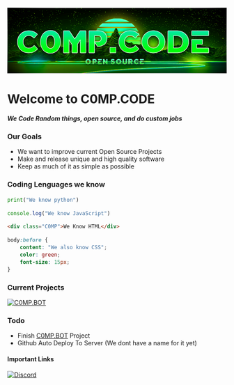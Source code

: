 ![Main Logo](https://github.com/C0MP-CODE/.github/blob/main/profile/banner.png?raw=true)
# Welcome to C0MP.CODE
***We Code Random things, open source, and do custom jobs***

### Our Goals
 - We want to improve current Open Source Projects
 - Make and release unique and high quality software
 - Keep as much of it as simple as possible
 
### Coding Lenguages we know
```py
print("We know python")
```
```js
console.log("We know JavaScript")
```
```html
<div class="C0MP">We Know HTML</div>
```
```css
body:before {
	content: "We also know CSS";
	color: green;
	font-size: 15px;
}
```
### Current Projects
[![C0MP.BOT](https://github-readme-stats.vercel.app/api/pin/?username=C0MP-CODE&repo=C0MP.BOT)](https://github.com/C0MP-CODE/C0MP.BOT)

### Todo

 - Finish [C0MP.BOT](https://github.com/C0MP-CODE/C0MP.BOT) Project
 - Github Auto Deploy To Server (We dont have a name for it yet)

#### Important Links
[![Discord](https://img.shields.io/badge/Discord-5865F2?style=for-the-badge&logo=discord&logoColor=white)](https://discord.gg/DvE9QaNpg8) 
